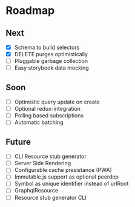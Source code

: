 # Roadmap

## Next

- [x] Schema to build selectors
- [x] DELETE purges optimistically
- [ ] Pluggable garbage collection
- [ ] Easy storybook data mocking

## Soon

- [ ] Optimistic query update on create
- [ ] Optional redux-integration
- [ ] Polling based subscriptions
- [ ] Automatic batching

## Future

- [ ] CLI Resource stub generator
- [ ] Server Side Rendering
- [ ] Configurable cache presistance (PWA)
- [ ] Immutable.js support as optional peerdep
- [ ] Symbol as unique identifier instead of urlRoot
- [ ] GraphqlResource
- [ ] Resource stub generator CLI
